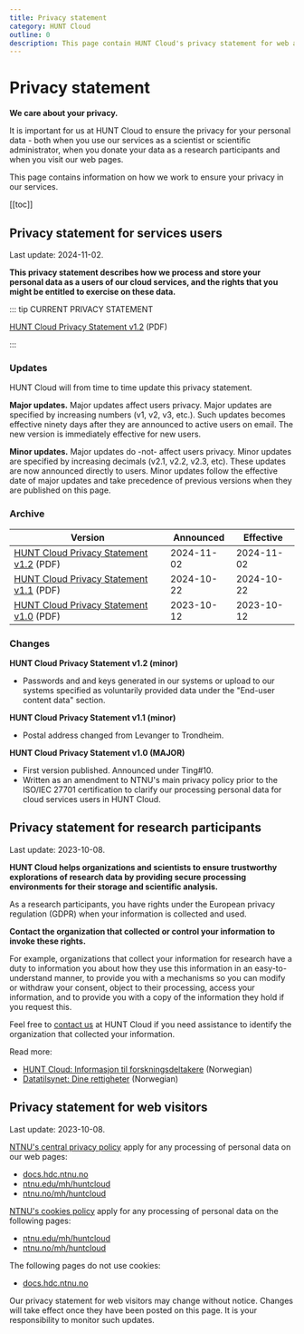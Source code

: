 ```yaml
---
title: Privacy statement
category: HUNT Cloud
outline: 0
description: This page contain HUNT Cloud's privacy statement for web and services.
---
```


# Privacy statement

**We care about your privacy.**

It is important for us at HUNT Cloud to ensure the privacy for your personal data - both when you use our services as a scientist or scientific administrator, when you donate your data as a research participants and when you visit our web pages.

This page contains information on how we work to ensure your privacy in our services.


[[toc]]



## Privacy statement for services users

Last update: 2024-11-02.

**This privacy statement describes how we process and store your personal data as a users of our cloud services, and the rights that you might be entitled to exercise on these data.**

::: tip CURRENT PRIVACY STATEMENT

[HUNT Cloud Privacy Statement v1.2](https://assets.hdc.ntnu.no/assets/privacy/hunt-cloud-privacy-statement-1-2.pdf) (PDF)

:::


### Updates

HUNT Cloud will from time to time update this privacy statement. 

**Major updates.** Major updates affect users privacy. Major updates are specified by increasing numbers (v1, v2, v3, etc.). Such updates becomes effective ninety days after they are announced to active users on email. The new version is immediately effective for new users.

**Minor updates.** Major updates do -not- affect users privacy. Minor updates are specified by increasing decimals (v2.1, v2.2, v2.3, etc).  These updates are now announced directly to users. Minor updates follow the effective date of major updates and take precedence of previous versions when they are published on this page.

### Archive

| Version | Announced | Effective | 
| ------- | --------- | --------- |
| [HUNT Cloud Privacy Statement v1.2](https://assets.hdc.ntnu.no/assets/privacy/hunt-cloud-privacy-statement-1-2.pdf) (PDF) | 2024-11-02 | 2024-11-02 | 
| [HUNT Cloud Privacy Statement v1.1](https://assets.hdc.ntnu.no/assets/privacy/hunt-cloud-privacy-statement-1-1.pdf) (PDF) | 2024-10-22 | 2024-10-22 | 
| [HUNT Cloud Privacy Statement v1.0](https://assets.hdc.ntnu.no/assets/privacy/hunt-cloud-privacy-statement-1-0.pdf) (PDF) | 2023-10-12 | 2023-10-12 | 

### Changes

**HUNT Cloud Privacy Statement v1.2 (minor)**

* Passwords and and keys generated in our systems or upload to our systems specified as voluntarily provided data under the "End-user content data" section. 

**HUNT Cloud Privacy Statement v1.1 (minor)**

* Postal address changed from Levanger to Trondheim.

**HUNT Cloud Privacy Statement v1.0 (MAJOR)**

* First version published. Announced under Ting#10.
* Written as an amendment to NTNU's main privacy policy prior to the ISO/IEC 27701 certification to clarify our processing personal data for cloud services users in HUNT Cloud.



## Privacy statement for research participants

Last update: 2023-10-08.

**HUNT Cloud helps organizations and scientists to ensure trustworthy explorations of research data by providing secure processing environments for their storage and scientific analysis.** 

As a research participants, you have rights under the European privacy regulation (GDPR) when your information is collected and used. 

**Contact the organization that collected or control your information to invoke these rights.** 

For example, organizations that collect your information for research have a duty to information you about how they use this information in an easy-to-understand manner, to provide you with a mechanisms so you can modify or withdraw your consent, object to their processing, access your information, and to provide you with a copy of the information they hold if you request this. 

Feel free to [contact us](/contact) at HUNT Cloud if you need assistance to identify the organization that collected your information. 

Read more: 

* [HUNT Cloud: Informasjon til forskningsdeltakere](https://www.ntnu.no/web/hunt-cloud/forskningsdeltakere) (Norwegian)
* [Datatilsynet: Dine rettigheter](https://www.datatilsynet.no/rettigheter-og-plikter/den-registrertes-rettigheter/) (Norwegian)



 


## Privacy statement for web visitors

Last update: 2023-10-08.

[NTNU's central privacy policy](https://www.ntnu.edu/privacy) apply for any processing of personal data on our web pages: 

* [docs.hdc.ntnu.no](https://docs.hdc.ntnu.no)
* [ntnu.edu/mh/huntcloud](https://ntnu.no/mh/huntcloud)
* [ntnu.no/mh/huntcloud](https://ntnu.no/mh/huntcloud)

[NTNU's cookies policy](https://www.ntnu.edu/cookies) apply for any processing of personal data on the following pages: 

* [ntnu.edu/mh/huntcloud](https://ntnu.no/mh/huntcloud)
* [ntnu.no/mh/huntcloud](https://ntnu.no/mh/huntcloud)

The following pages do not use cookies: 

* [docs.hdc.ntnu.no](https://docs.hdc.ntnu.no)

Our privacy statement for web visitors may change without notice. Changes will take effect once they have been posted on this page. It is your responsibility to monitor such updates. 


